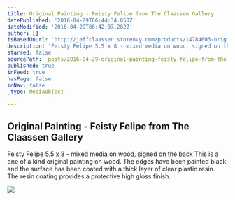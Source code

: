 ```yaml
---
title: Original Painting - Feisty Felipe from The Claassen Gallery
datePublished: '2016-04-29T06:44:34.050Z'
dateModified: '2016-04-29T06:42:07.282Z'
author: []
isBasedOnUrl: 'http://jeffclaassen.storenvy.com/products/14784603-original-painting-feisty-felipe'
description: 'Feisty Felipe 5.5 x 8 - mixed media on wood, signed on the back This is a one of a kind original painting on wood. The edges have been painted black and the surface has been coated with a thick layer of clear plastic resin. The resin coating provides a protective high gloss finish.'
starred: false
sourcePath: _posts/2016-04-29-original-painting-feisty-felipe-from-the-claassen-gallery.md
published: true
inFeed: true
hasPage: false
inNav: false
_type: MediaObject

---
```

<article style=""><h1>Original Painting - Feisty Felipe from The Claassen Gallery</h1><p>Feisty Felipe 5.5 x 8 - mixed media on wood, signed on the back This is a one of a kind original painting on wood. The edges have been painted black and the surface has been coated with a thick layer of clear plastic resin. The resin coating provides a protective high gloss finish.</p><img src="http://dpegb9ebondhq.cloudfront.net/product_photos/35605551/lucha_libre_fiesty_felipe_large.jpg" /></article>